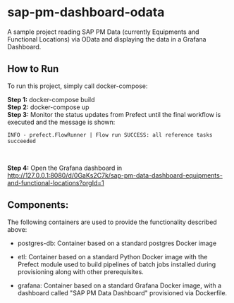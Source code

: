 # sap-pm-dashboard-odata
A sample project reading SAP PM Data (currently Equipments and Functional Locations) via OData and displaying the data in a Grafana Dashboard.

## How to Run

To run this project, simply call docker-compose:<br />

**Step 1:** docker-compose build <br />
**Step 2:** docker-compose up <br />
**Step 3:** Monitor the status updates from Prefect until the final workflow is executed and the message is shown:  <br />

```
INFO - prefect.FlowRunner | Flow run SUCCESS: all reference tasks succeeded
```
<br />

**Step 4:** Open the Grafana dashboard in http://127.0.0.1:8080/d/0GaKs2C7k/sap-pm-data-dashboard-equipments-and-functional-locations?orgId=1


## Components:

The following containers are used to provide the functionality described above:

- postgres-db: Container based on a standard postgres Docker image

- etl: Container based on a standard Python Docker image with the Prefect module used to build pipelines of batch jobs installed during provisioning along with other prerequisites.

- grafana: Container based on a standard Grafana Docker image, with a dashboard called "SAP PM Data Dashboard" provisioned via Dockerfile.
